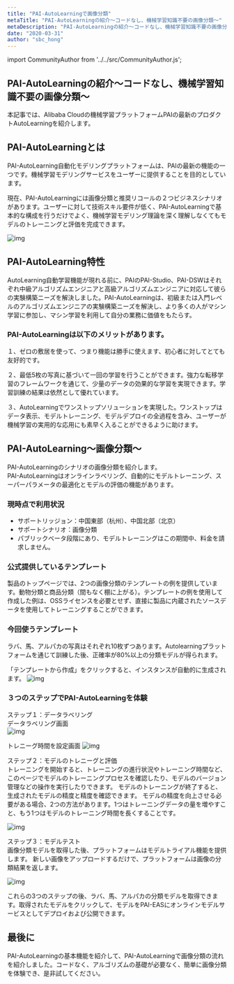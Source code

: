 ```yaml
---
title: "PAI-AutoLearningで画像分類"
metaTitle: "PAI-AutoLearningの紹介〜コードなし、機械学習知識不要の画像分類〜"
metaDescription: "PAI-AutoLearningの紹介〜コードなし、機械学習知識不要の画像分類〜"
date: "2020-03-31"
author: "sbc_hong"
---
```


import CommunityAuthor from '../../src/CommunityAuthor.js';

## PAI-AutoLearningの紹介〜コードなし、機械学習知識不要の画像分類〜

本記事では、Alibaba Cloudの機械学習プラットフォームPAIの最新のプロダクトAutoLearningを紹介します。

## PAI-AutoLearningとは
PAI-AutoLearning自動化モデリングプラットフォームは、PAIの最新の機能の一つです。機械学習モデリングサービスをユーザーに提供することを目的としています。 

現在、PAI-AutoLearningには画像分類と推奨リコールの２つビジネスシナリオがあります。ユーザーに対して技術スキル要件が低く、PAI-AutoLearningで基本的な構成を行うだけでよく、機械学習モデリング理論を深く理解しなくてもモデルのトレーニングと評価を完成できます。

![img](https://raw.githubusercontent.com/sbcloud/help/master/content/usecase-AI/AI_images_26006613543288200/20200331213752.png "参照")

## PAI-AutoLearning特性
AutoLearning自動学習機能が現れる前に、PAIのPAI-Studio、PAI-DSWはそれぞれ中級アルゴリズムエンジニアと高級アルゴリズムエンジニアに対応して彼らの実験構築ニーズを解決しました。PAI-AutoLearningは、初級または入門レベルのアルゴリズムエンジニアの実験構築ニーズを解決し、より多くの人がマシン学習に参加し、マシン学習を利用して自分の業務に価値をもたらす。

### PAI-AutoLearningは以下のメリットがあります。
１、ゼロの敷居を使って、つまり機能は勝手に使えます、初心者に対してとても友好的です。

２、最低5枚の写真に基づいて一回の学習を行うことができます。強力な転移学習のフレームワークを通じて、少量のデータの効果的な学習を実現できます。学習訓練の結果は依然として優れています。

３、AutoLearningでワンストップソリューションを実現した。ワンストップはデータ表示、モデルトレーニング、モデルデプロイの全過程を含み、ユーザーが機械学習の実用的な応用にも素早く入ることができるように助けます。

## PAI-AutoLearning〜画像分類〜 
PAI-AutoLearningのシナリオの画像分類を紹介します。    
PAI-AutoLearningはオンラインラベリング、自動的にモデルトレーニング、スーパーパラメータの最適化とモデルの評価の機能があります。    

### 現時点で利用状況
* サポートリッジョン：中国東部（杭州）、中国北部（北京）
* サポートシナリオ：画像分類
* パブリックベータ段階にあり、モデルトレーニングはこの期間中、料金を請求しません。

### 公式提供しているテンプレート
製品のトップページでは、2つの画像分類のテンプレートの例を提供しています。動物分類と商品分類（間もなく棚に上がる）。テンプレートの例を使用して作成した例は、OSSライセンスを必要とせず、直接に製品に内蔵されたソースデータを使用してトレーニングすることができます。

### 今回使うテンプレート
ラバ、馬、アルパカの写真はそれぞれ10枚ずつあります。Autolearningプラットフォームを通じて訓練した後、正確率が80%以上の分類モデルが得られます。


「テンプレートから作成」をクリックすると、インスタンスが自動的に生成されます。
![img](https://raw.githubusercontent.com/sbcloud/help/master/content/usecase-AI/AI_images_26006613543288200/20200401072147.png "参照")

### ３つのステップでPAI-AutoLearningを体験

ステップ１：データラベリング    
データラベリング画面    
![img](https://raw.githubusercontent.com/sbcloud/help/master/content/usecase-AI/AI_images_26006613543288200/20200401072711.png "参照")

トレニーグ時間を設定画面
![img](https://raw.githubusercontent.com/sbcloud/help/master/content/usecase-AI/AI_images_26006613543288200/20200331214032.png "参照")


ステップ２：モデルのトレニーグと評価     
トレーニングを開始すると、トレーニングの進行状況やトレーニング時間など、このページでモデルのトレーニングプロセスを確認したり、モデルのバージョン管理などの操作を実行したりできます。 モデルのトレーニングが終了すると、生成されたモデルの精度と精度を確認できます。 モデルの精度を向上させる必要がある場合、2つの方法があります。1つはトレーニングデータの量を増やすこと、もう1つはモデルのトレーニング時間を長くすることです。     

![img](https://raw.githubusercontent.com/sbcloud/help/master/content/usecase-AI/AI_images_26006613543288200/20200401074028.png "参照")

ステップ３：モデルテスト     
画像分類モデルを取得した後、プラットフォームはモデルトライアル機能を提供します。 新しい画像をアップロードするだけで、プラットフォームは画像の分類結果を返します。 

![img](https://raw.githubusercontent.com/sbcloud/help/master/content/usecase-AI/AI_images_26006613543288200/20200331214329.png "参照")

これらの3つのステップの後、ラバ、馬、アルパカの分類モデルを取得できます。取得されたモデルをクリックして、モデルをPAI-EASにオンラインモデルサービスとしてデプロイおよび公開できます。

## 最後に
PAI-AutoLearningの基本機能を紹介して、PAI-AutoLearningで画像分類の流れを紹介しました。コードなく、アルゴリズムの基礎が必要なく、簡単に画像分類を体験でき、是非試してください。


 <CommunityAuthor 
    author="洪亜龍"
    self_introduction = "2018年からPythonやJavaScriptをはじめとするAIやサービス基盤中心のバックエンド開発を担当。Alibaba Cloud、Google Cloudが得意。"
    imageUrl="https://raw.githubusercontent.com/sbcloud/help/master/src/components/images/hon.png"
    githubUrl="https://github.com/alonhung"
/>




